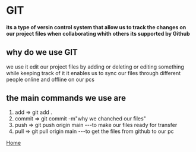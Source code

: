 # GIT 
#### its a type of versin control system that allow us to track the changes on our project files when collaborating whith others its supported by Github 

## why do we use GIT

we use it edit our project files by adding or deleting or editing something while keeping track of it it enables us to sync our files through different people online and offline on our pcs

## the main commands we use are
1. add => git add .
2. commit => git commit -m"why we chanched our files"
3. push => git push origin main ---to make our files ready for transfer
4. pull => git pull origin main ---to get the files from github to our pc 






[Home](https://ahmadaburezeq1998.github.io/reading-notes/)